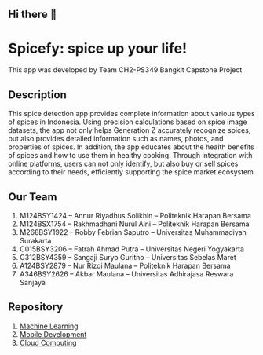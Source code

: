 ## Hi there 👋

# Spicefy: spice up your life!

This app was developed by Team CH2-PS349 Bangkit Capstone Project

## Description

This spice detection app provides complete information about various types of spices in Indonesia. Using precision calculations based on spice image datasets, the app not only helps Generation Z accurately recognize spices, but also provides detailed information such as names, photos, and properties of spices. In addition, the app educates about the health benefits of spices and how to use them in healthy cooking. Through integration with online platforms, users can not only identify, but also buy or sell spices according to their needs, efficiently supporting the spice market ecosystem.

## Our Team

1. M124BSY1424 – Annur Riyadhus Solikhin – Politeknik Harapan Bersama
2. M124BSX1754 – Rakhmadhani Nurul Aini – Politeknik Harapan Bersama
3. M268BSY1922 – Robby Febrian Saputro – Universitas Muhammadiyah Surakarta
4. C015BSY3206 – Fatrah Ahmad Putra – Universitas Negeri Yogyakarta
5. C312BSY4359 – Sangaji Suryo Guritno – Universitas Sebelas Maret
6. A124BSY2879 – Nur Rizqi Maulana – Politeknik Harapan Bersama
7. A346BSY2626 – Akbar Maulana – Universitas Adhirajasa Reswara Sanjaya

## Repository

1. [Machine Learning](https://github.com/spicefyapp/machine-learning)
2. [Mobile Development](https://github.com/spicefyapp/mobile-application)
3. [Cloud Computing](https://github.com/spicefyapp/cloud-computing)
